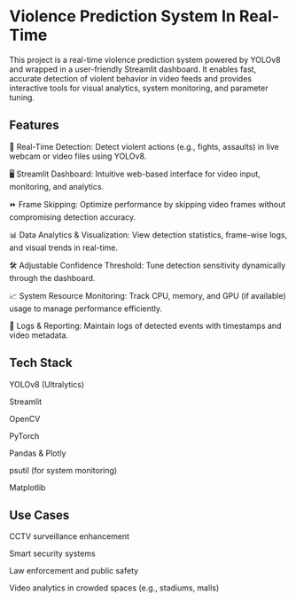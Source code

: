 
# Violence Prediction System In Real-Time


This project is a real-time violence prediction system powered by YOLOv8 and wrapped in a user-friendly Streamlit dashboard. It enables fast, accurate detection of violent behavior in video feeds and provides interactive tools for visual analytics, system monitoring, and parameter tuning.



## Features
🎥 Real-Time Detection: Detect violent actions (e.g., fights, assaults) in live webcam or video files using YOLOv8.

🖥️ Streamlit Dashboard: Intuitive web-based interface for video input, monitoring, and analytics.

⏩ Frame Skipping: Optimize performance by skipping video frames without compromising detection accuracy.

📊 Data Analytics & Visualization: View detection statistics, frame-wise logs, and visual trends in real-time.

🛠️ Adjustable Confidence Threshold: Tune detection sensitivity dynamically through the dashboard.

📈 System Resource Monitoring: Track CPU, memory, and GPU (if available) usage to manage performance efficiently.

📁 Logs & Reporting: Maintain logs of detected events with timestamps and video metadata.


## Tech Stack

YOLOv8 (Ultralytics)

Streamlit

OpenCV

PyTorch

Pandas & Plotly

psutil (for system monitoring)

Matplotlib
## Use Cases

CCTV surveillance enhancement

Smart security systems

Law enforcement and public safety

Video analytics in crowded spaces (e.g., stadiums, malls)
